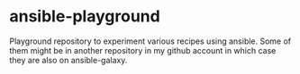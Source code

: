 ansible-playground
===============

Playground repository to experiment various recipes using ansible.
Some of them might be in another repository in my github account in which case they are also on ansible-galaxy.
